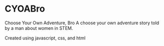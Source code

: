 # CYOABro
Choose Your Own Adventure, Bro
A choose your own adventure story told by a man about women in STEM.

Created using javascript, css, and html
